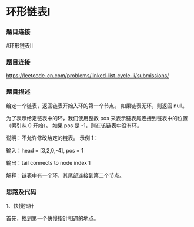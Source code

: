 # 环形链表I
### 题目连接
#环形链表II
### 题目连接
https://leetcode-cn.com/problems/linked-list-cycle-ii/submissions/
### 题目描述
给定一个链表，返回链表开始入环的第一个节点。 如果链表无环，则返回 null。

为了表示给定链表中的环，我们使用整数 pos 来表示链表尾连接到链表中的位置（索引从 0 开始）。 如果 pos 是 -1，则在该链表中没有环。

说明：不允许修改给定的链表。
示例 1：

输入：head = [3,2,0,-4], pos = 1

输出：tail connects to node index 1

解释：链表中有一个环，其尾部连接到第二个节点。

### 思路及代码
1、快慢指针

首先，找到第一个快慢指针相遇的地点。
